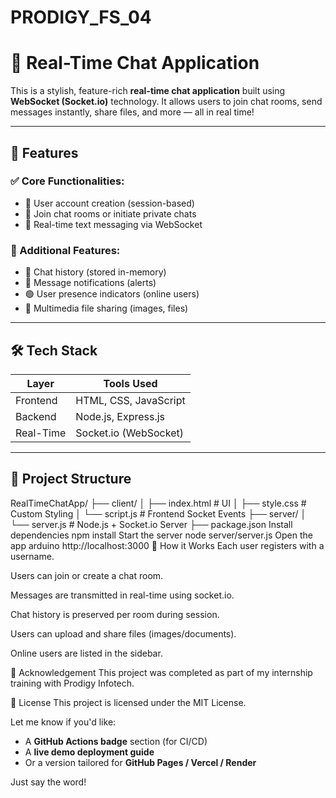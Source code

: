 # PRODIGY_FS_04
# 💬 Real-Time Chat Application

This is a stylish, feature-rich **real-time chat application** built using **WebSocket (Socket.io)** technology. It allows users to join chat rooms, send messages instantly, share files, and more — all in real time!

---

## 🚀 Features

### ✅ Core Functionalities:
- 🔐 User account creation (session-based)
- 🧩 Join chat rooms or initiate private chats
- 💬 Real-time text messaging via WebSocket

### 🌟 Additional Features:
- 📜 Chat history (stored in-memory)
- 🔔 Message notifications (alerts)
- 🟢 User presence indicators (online users)
- 📎 Multimedia file sharing (images, files)

---

## 🛠️ Tech Stack

| Layer     | Tools Used              |
|-----------|--------------------------|
| Frontend  | HTML, CSS, JavaScript    |
| Backend   | Node.js, Express.js      |
| Real-Time | Socket.io (WebSocket)    |

---

## 📁 Project Structure

RealTimeChatApp/
├── client/
│ ├── index.html # UI
│ ├── style.css # Custom Styling
│ └── script.js # Frontend Socket Events
├── server/
│ └── server.js # Node.js + Socket.io Server
├── package.json
Install dependencies
npm install
Start the server
node server/server.js
Open the app
arduino
http://localhost:3000
🎯 How it Works
Each user registers with a username.

Users can join or create a chat room.

Messages are transmitted in real-time using socket.io.

Chat history is preserved per room during session.

Users can upload and share files (images/documents).

Online users are listed in the sidebar.

🙌 Acknowledgement
This project was completed as part of my internship training with Prodigy Infotech.

📜 License
This project is licensed under the MIT License.


Let me know if you'd like:
- A **GitHub Actions badge** section (for CI/CD)
- A **live demo deployment guide**
- Or a version tailored for **GitHub Pages / Vercel / Render**

Just say the word!
